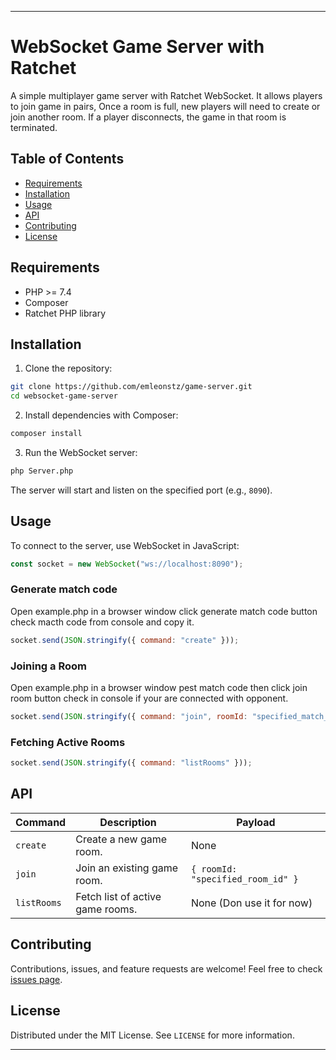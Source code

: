 
---

# WebSocket Game Server with Ratchet

A simple multiplayer game server with Ratchet WebSocket. It allows players to join game in pairs, Once a room is full, new players will need to create or join another room. If a player disconnects, the game in that room is terminated.

## Table of Contents

- [Requirements](#requirements)
- [Installation](#installation)
- [Usage](#usage)
- [API](#api)
- [Contributing](#contributing)
- [License](#license)
## Requirements

- PHP >= 7.4
- Composer
- Ratchet PHP library

## Installation

1. Clone the repository:

```bash
git clone https://github.com/emleonstz/game-server.git
cd websocket-game-server
```

2. Install dependencies with Composer:

```bash
composer install
```

3. Run the WebSocket server:

```bash
php Server.php
```

The server will start and listen on the specified port (e.g., `8090`).

## Usage

To connect to the server, use WebSocket in JavaScript:

```javascript
const socket = new WebSocket("ws://localhost:8090");
```

### Generate match code

Open example.php in a browser window click generate match code button check macth code from console and copy it.

```javascript
socket.send(JSON.stringify({ command: "create" }));
```

### Joining a Room

Open example.php in a  browser window pest match code then click join room button check in console if your are connected with opponent.

```javascript
socket.send(JSON.stringify({ command: "join", roomId: "specified_match_code" }));
```

### Fetching Active Rooms

```javascript
socket.send(JSON.stringify({ command: "listRooms" }));
```

## API

| Command     | Description                      | Payload                          |
|-------------|----------------------------------|----------------------------------|
| `create`    | Create a new game room.          | None                             |
| `join`      | Join an existing game room.      | `{ roomId: "specified_room_id" }`|
| `listRooms` | Fetch list of active game rooms. | None (Don use it for now)                             |

## Contributing

Contributions, issues, and feature requests are welcome! Feel free to check [issues page](#).

## License

Distributed under the MIT License. See `LICENSE` for more information.

---